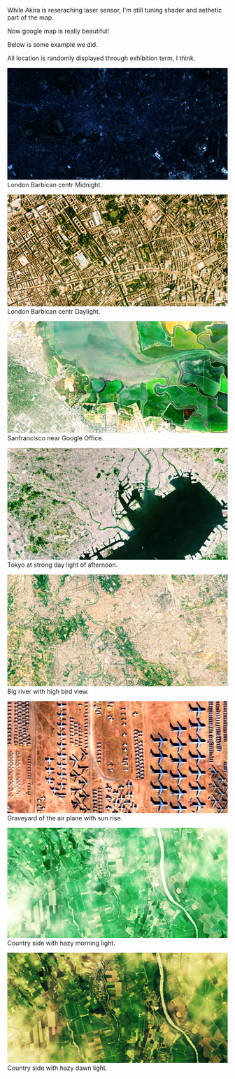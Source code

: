 While Akira is reseraching laser sensor, I'm still tuning shader and aethetic part of the map.

Now google map is really beautiful! 

Below is some example we did.

All location is randomly displayed through exhibition term, I think.


![Map Sketch](../project_images/sketches/sketch_039.png?raw=true "Example Image")
London Barbican centr Midnight.

![Map Sketch](../project_images/sketches/sketch_040.png?raw=true "Example Image")
London Barbican centr Daylight.

![Map Sketch](../project_images/sketches/sketch_041.png?raw=true "Example Image")
Sanfrancisco near Google Office.

![Map Sketch](../project_images/sketches/sketch_042.png?raw=true "Example Image")
Tokyo at strong day light of afternoon.

![Map Sketch](../project_images/sketches/sketch_043.png?raw=true "Example Image")
Big river with high bird view.

![Map Sketch](../project_images/sketches/sketch_044.png?raw=true "Example Image")
Graveyard of the air plane with sun rise.

![Map Sketch](../project_images/sketches/sketch_045.png?raw=true "Example Image")
Country side with hazy morning light.

![Map Sketch](../project_images/sketches/sketch_046.png?raw=true "Example Image")
Country side with hazy dawn light.
